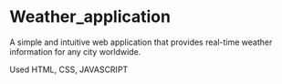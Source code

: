 # Weather_application
A simple and intuitive web application that provides real-time weather information for any city worldwide.



Used HTML, CSS, JAVASCRIPT

